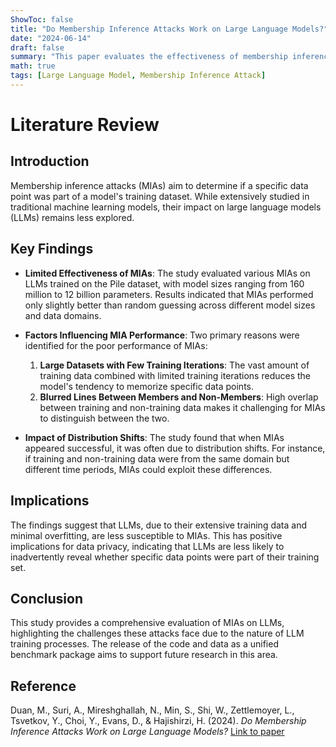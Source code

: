 ```yaml
---
ShowToc: false
title: "Do Membership Inference Attacks Work on Large Language Models?"
date: "2024-06-14"
draft: false
summary: "This paper evaluates the effectiveness of membership inference attacks on large language models, revealing that such attacks often perform no better than random guessing."
math: true
tags: [Large Language Model, Membership Inference Attack]
---
```


# Literature Review

## Introduction

Membership inference attacks (MIAs) aim to determine if a specific data point was part of a model's training dataset. While extensively studied in traditional machine learning models, their impact on large language models (LLMs) remains less explored.

## Key Findings

- **Limited Effectiveness of MIAs**: The study evaluated various MIAs on LLMs trained on the Pile dataset, with model sizes ranging from 160 million to 12 billion parameters. Results indicated that MIAs performed only slightly better than random guessing across different model sizes and data domains. 

- **Factors Influencing MIA Performance**: Two primary reasons were identified for the poor performance of MIAs:
  1. **Large Datasets with Few Training Iterations**: The vast amount of training data combined with limited training iterations reduces the model's tendency to memorize specific data points.
  2. **Blurred Lines Between Members and Non-Members**: High overlap between training and non-training data makes it challenging for MIAs to distinguish between the two. 

- **Impact of Distribution Shifts**: The study found that when MIAs appeared successful, it was often due to distribution shifts. For instance, if training and non-training data were from the same domain but different time periods, MIAs could exploit these differences. 

## Implications

The findings suggest that LLMs, due to their extensive training data and minimal overfitting, are less susceptible to MIAs. This has positive implications for data privacy, indicating that LLMs are less likely to inadvertently reveal whether specific data points were part of their training set.

## Conclusion

This study provides a comprehensive evaluation of MIAs on LLMs, highlighting the challenges these attacks face due to the nature of LLM training processes. The release of the code and data as a unified benchmark package aims to support future research in this area. 

## Reference
Duan, M., Suri, A., Mireshghallah, N., Min, S., Shi, W., Zettlemoyer, L., Tsvetkov, Y., Choi, Y., Evans, D., & Hajishirzi, H. (2024). *Do Membership Inference Attacks Work on Large Language Models?* [Link to paper](https://arxiv.org/abs/2402.07841)
